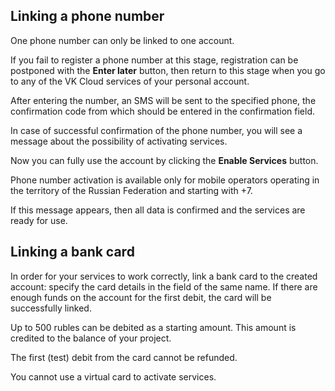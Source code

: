 ## Linking a phone number

<warn>

One phone number can only be linked to one account.

If you fail to register a phone number at this stage, registration can be postponed with the **Enter later** button, then return to this stage when you go to any of the VK Cloud services of your personal account.

</warn>

After entering the number, an SMS will be sent to the specified phone, the confirmation code from which should be entered in the confirmation field.

In case of successful confirmation of the phone number, you will see a message about the possibility of activating services.

Now you can fully use the account by clicking the **Enable Services** button.

<warn>

Phone number activation is available only for mobile operators operating in the territory of the Russian Federation and starting with +7.

If this message appears, then all data is confirmed and the services are ready for use.

</warn>

## Linking a bank card

In order for your services to work correctly, link a bank card to the created account: specify the card details in the field of the same name. If there are enough funds on the account for the first debit, the card will be successfully linked.

<info>

Up to 500 rubles can be debited as a starting amount. This amount is credited to the balance of your project.

</info>

<err>

The first (test) debit from the card cannot be refunded.

</err>

You cannot use a virtual card to activate services.

